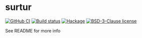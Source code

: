# surtur

[![GitHub CI](https://github.com/Riuga/surtur/workflows/CI/badge.svg)](https://github.com/Riuga/surtur/actions)
[![Build status](https://img.shields.io/travis/Riuga/surtur.svg?logo=travis)](https://travis-ci.org/Riuga/surtur)
[![Hackage](https://img.shields.io/hackage/v/surtur.svg?logo=haskell)](https://hackage.haskell.org/package/surtur)
[![BSD-3-Clause license](https://img.shields.io/badge/license-BSD--3--Clause-blue.svg)](LICENSE)

See README for more info
